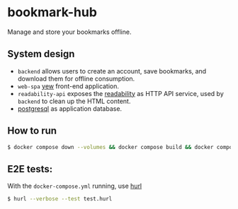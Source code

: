 # bookmark-hub

Manage and store your bookmarks offline.

## System design

- `backend` allows users to create an account, save bookmarks, and download them for offline consumption.
- `web-spa` [yew](https://yew.rs/) front-end application.
- `readability-api` exposes the [readability](https://github.com/mozilla/readability) as HTTP API service, used by `backend` to clean up the HTML content.
- [postgresql](https://www.postgresql.org/) as application database.

## How to run

```bash
$ docker compose down --volumes && docker compose build && docker compose up
```

## E2E tests:

With the `docker-compose.yml` running, use [hurl](https://hurl.dev/)

```bash
$ hurl --verbose --test test.hurl
```
